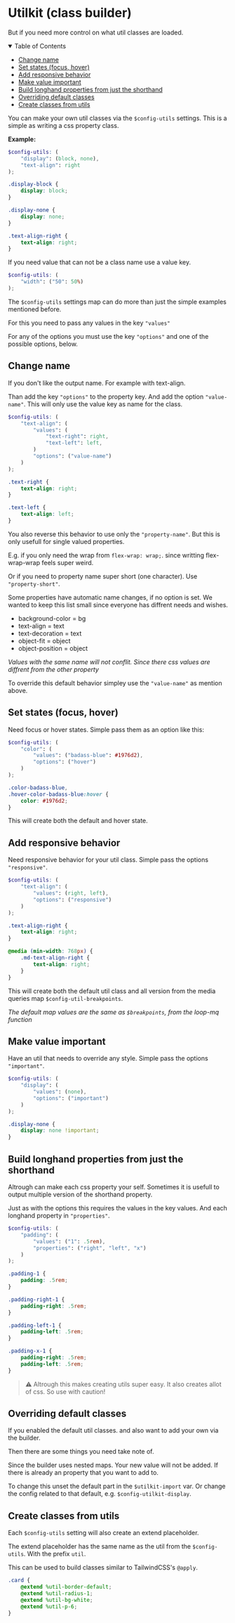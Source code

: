 # Utilkit (class builder)

But if you need more control on what util classes are loaded.

<details open><summary>Table of Contents</summary>

- [Change name](#change-name)
- [Set states (focus, hover)](#set-states-focus-hover)
- [Add responsive behavior](#add-responsive-behavior)
- [Make value important](#make-value-important)
- [Build longhand properties from just the shorthand](#build-longhand-properties-from-just-the-shorthand)
- [Overriding default classes](#overriding-default-classes)
- [Create classes from utils](#create-classes-from-utils)

</details>

You can make your own util classes via the `$config-utils` settings.
This is a simple as writing a css property class.

**Example:**

```scss
$config-utils: (
    "display": (block, none),
    "text-align": right
);
```

```css
.display-block {
    display: block;
}

.display-none {
    display: none;
}

.text-align-right {
    text-align: right;
}
```

If you need value that can not be a class name use a value key.

```scss
$config-utils: (
    "width": ("50": 50%)
);
```

The `$config-utils` settings map can do more
than just the simple examples mentioned before.

For this you need to pass any values in the key `"values"`

For any of the options you must use the key `"options"`
and one of the possible options, below.

## Change name

If you don't like the output name.
For example with text-align.

Than add the key `"options"` to the property key.
And add the option `"value-name"`.
This will only use the value key as name for the class.

```scss
$config-utils: (
    "text-align": (
        "values": (
            "text-right": right,
            "text-left": left,
        )
        "options": ("value-name")
    )
);
```

```css
.text-right {
    text-align: right;
}

.text-left {
    text-align: left;
}
```

You also reverse this behavior to use only the `"property-name"`.
But this is only usefull for single valued properties.

E.g. if you only need the wrap from `flex-wrap: wrap;`.
since writting flex-wrap-wrap feels super weird.

Or if you need to property name super short (one character).
Use `"property-short"`.

Some properties have automatic name changes, if no option is set.
We wanted to keep this list small since everyone has diffrent needs and wishes.

* background-color = bg
* text-align = text
* text-decoration = text
* object-fit = object
* object-position = object

_Values with the same name will not conflit._
_Since there css values are diffrent from the other property_

To override this default behavior
simpley use the `"value-name"` as mention above.

## Set states (focus, hover)

Need focus or hover states.
Simple pass them as an option like this:

```scss
$config-utils: (
    "color": (
        "values": ("badass-blue": #1976d2),
        "options": ("hover")
    )
);
```

```css
.color-badass-blue,
.hover-color-badass-blue:hover {
    color: #1976d2;
}
```

This will create both the default and hover state.

## Add responsive behavior

Need responsive behavior for your util class.
Simple pass the options `"responsive"`.

```scss
$config-utils: (
    "text-align": (
        "values": (right, left),
        "options": ("responsive")
    )
);
```

```css
.text-align-right {
    text-align: right;
}

@media (min-width: 768px) {
    .md-text-align-right {
        text-align: right;
    }
}
```

This will create both the default util class
and all version from the media queries map `$config-util-breakpoints`.

_The default map values are the same as `$breakpoints`,_
_from the loop-mq function_

## Make value important

Have an util that needs to override any style.
Simple pass the options `"important"`.

```scss
$config-utils: (
    "display": (
        "values": (none),
        "options": ("important")
    )
);
```

```css
.display-none {
    display: none !important;
}
```

## Build longhand properties from just the shorthand

Altrough can make each css property your self.
Sometimes it is usefull to output multiple version of the shorthand property.

Just as with the options this requires the values in the key values.
And each longhand property in `"properties"`.

```scss
$config-utils: (
    "padding": (
        "values": ("1": .5rem),
        "properties": ("right", "left", "x")
    )
);
```

```css
.padding-1 {
    padding: .5rem;
}

.padding-right-1 {
    padding-right: .5rem;
}

.padding-left-1 {
    padding-left: .5rem;
}

.padding-x-1 {
    padding-right: .5rem;
    padding-left: .5rem;
}
```

> ⚠️ Altrough this makes creating utils super easy.
> It also creates allot of css.
> So use with caution!

## Overriding default classes

If you enabled the default util classes.
and also want to add your own via the builder.

Then there are some things you need take note of.

Since the builder uses nested maps.
Your new value will not be added.
If there is already an property that you want to add to.

To change this unset the default part in the `$utilkit-import` var.
Or change the config related to that default, e.g. `$config-utilkit-display`.

## Create classes from utils

Each `$config-utils` setting will also create an extend placeholder.

The extend placeholder has the same name as the util from the `$config-utils`.
With the prefix `util`.

This can be used to build classes similar to TailwindCSS's `@apply`.

```scss
.card {
    @extend %util-border-default;
    @extend %util-radius-1;
    @extend %util-bg-white;
    @extend %util-p-6;
}
```
